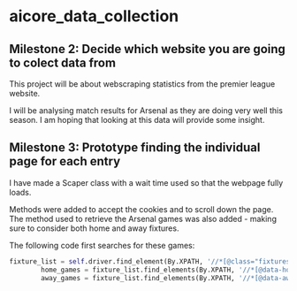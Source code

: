 # aicore_data_collection

## Milestone 2: Decide which website you are going to colect data from

This project will be about webscraping statistics from the premier league website.

I will be analysing match results for Arsenal as they are doing very well this season. I am hoping that looking at this data will provide some insight.

## Milestone 3: Prototype finding the individual page for each entry

I have made a Scaper class with a wait time used so that the webpage fully loads.

Methods were added to accept the cookies and to scroll down the page. The method used to retrieve the Arsenal games was also added - making sure to consider both home and away fixtures.

The following code first searches for these games:

```python
fixture_list = self.driver.find_element(By.XPATH, '//*[@class="fixtures"]')
        home_games = fixture_list.find_elements(By.XPATH, '//*[@data-home="Arsenal"]')
        away_games = fixture_list.find_elements(By.XPATH, '//*[@data-away="Arsenal"]')
```


